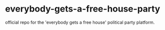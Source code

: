 # everybody-gets-a-free-house-party
official repo for the 'everybody gets a free house' political party platform. 
